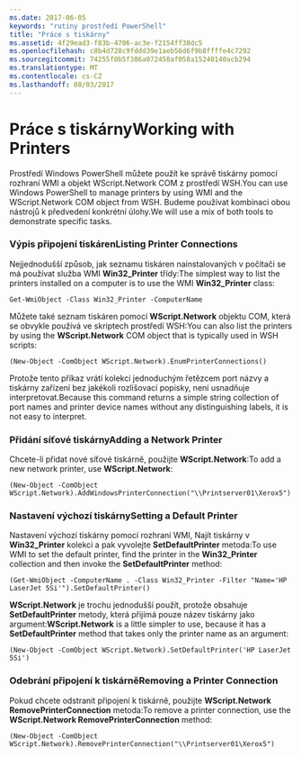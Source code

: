 ```yaml
---
ms.date: 2017-06-05
keywords: "rutiny prostředí PowerShell"
title: "Práce s tiskárny"
ms.assetid: 4f29ead3-f83b-4706-ac3e-f2154ff38dc5
ms.openlocfilehash: c8b4d728c9fddd39e1aeb56d6f9b8ffffe4c7292
ms.sourcegitcommit: 74255f0b5f386a072458af058a15240140acb294
ms.translationtype: MT
ms.contentlocale: cs-CZ
ms.lasthandoff: 08/03/2017
---
```

# <a name="working-with-printers"></a><span data-ttu-id="47a0f-103">Práce s tiskárny</span><span class="sxs-lookup"><span data-stu-id="47a0f-103">Working with Printers</span></span>
<span data-ttu-id="47a0f-104">Prostředí Windows PowerShell můžete použít ke správě tiskárny pomocí rozhraní WMI a objekt WScript.Network COM z prostředí WSH.</span><span class="sxs-lookup"><span data-stu-id="47a0f-104">You can use Windows PowerShell to manage printers by using WMI and the WScript.Network COM object from WSH.</span></span> <span data-ttu-id="47a0f-105">Budeme používat kombinaci obou nástrojů k předvedení konkrétní úlohy.</span><span class="sxs-lookup"><span data-stu-id="47a0f-105">We will use a mix of both tools to demonstrate specific tasks.</span></span>

### <a name="listing-printer-connections"></a><span data-ttu-id="47a0f-106">Výpis připojení tiskáren</span><span class="sxs-lookup"><span data-stu-id="47a0f-106">Listing Printer Connections</span></span>
<span data-ttu-id="47a0f-107">Nejjednodušší způsob, jak seznamu tiskáren nainstalovaných v počítači se má používat služba WMI **Win32_Printer** třídy:</span><span class="sxs-lookup"><span data-stu-id="47a0f-107">The simplest way to list the printers installed on a computer is to use the WMI **Win32_Printer** class:</span></span>

```
Get-WmiObject -Class Win32_Printer -ComputerName
```

<span data-ttu-id="47a0f-108">Můžete také seznam tiskáren pomocí **WScript.Network** objektu COM, která se obvykle používá ve skriptech prostředí WSH:</span><span class="sxs-lookup"><span data-stu-id="47a0f-108">You can also list the printers by using the **WScript.Network** COM object that is typically used in WSH scripts:</span></span>

```
(New-Object -ComObject WScript.Network).EnumPrinterConnections()
```

<span data-ttu-id="47a0f-109">Protože tento příkaz vrátí kolekci jednoduchým řetězcem port názvy a tiskárny zařízení bez jakékoli rozlišovací popisky, není usnadňuje interpretovat.</span><span class="sxs-lookup"><span data-stu-id="47a0f-109">Because this command returns a simple string collection of port names and printer device names without any distinguishing labels, it is not easy to interpret.</span></span>

### <a name="adding-a-network-printer"></a><span data-ttu-id="47a0f-110">Přidání síťové tiskárny</span><span class="sxs-lookup"><span data-stu-id="47a0f-110">Adding a Network Printer</span></span>
<span data-ttu-id="47a0f-111">Chcete-li přidat nové síťové tiskárně, použijte **WScript.Network**:</span><span class="sxs-lookup"><span data-stu-id="47a0f-111">To add a new network printer, use **WScript.Network**:</span></span>

```
(New-Object -ComObject WScript.Network).AddWindowsPrinterConnection("\\Printserver01\Xerox5")
```

### <a name="setting-a-default-printer"></a><span data-ttu-id="47a0f-112">Nastavení výchozí tiskárny</span><span class="sxs-lookup"><span data-stu-id="47a0f-112">Setting a Default Printer</span></span>
<span data-ttu-id="47a0f-113">Nastavení výchozí tiskárny pomocí rozhraní WMI, Najít tiskárny v **Win32_Printer** kolekci a pak vyvolejte **SetDefaultPrinter** metoda:</span><span class="sxs-lookup"><span data-stu-id="47a0f-113">To use WMI to set the default printer, find the printer in the **Win32_Printer** collection and then invoke the **SetDefaultPrinter** method:</span></span>

```
(Get-WmiObject -ComputerName . -Class Win32_Printer -Filter "Name='HP LaserJet 5Si'").SetDefaultPrinter()
```

<span data-ttu-id="47a0f-114">**WScript.Network** je trochu jednodušší použít, protože obsahuje **SetDefaultPrinter** metody, která přijímá pouze název tiskárny jako argument:</span><span class="sxs-lookup"><span data-stu-id="47a0f-114">**WScript.Network** is a little simpler to use, because it has a **SetDefaultPrinter** method that takes only the printer name as an argument:</span></span>

```
(New-Object -ComObject WScript.Network).SetDefaultPrinter('HP LaserJet 5Si')
```

### <a name="removing-a-printer-connection"></a><span data-ttu-id="47a0f-115">Odebrání připojení k tiskárně</span><span class="sxs-lookup"><span data-stu-id="47a0f-115">Removing a Printer Connection</span></span>
<span data-ttu-id="47a0f-116">Pokud chcete odstranit připojení k tiskárně, použijte **WScript.Network RemovePrinterConnection** metoda:</span><span class="sxs-lookup"><span data-stu-id="47a0f-116">To remove a printer connection, use the **WScript.Network RemovePrinterConnection** method:</span></span>

```
(New-Object -ComObject WScript.Network).RemovePrinterConnection("\\Printserver01\Xerox5")
```

